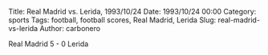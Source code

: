 Title: Real Madrid vs. Lerida, 1993/10/24
Date: 1993/10/24 00:00
Category: sports
Tags: football, football scores, Real Madrid, Lerida
Slug: real-madrid-vs-lerida
Author: carbonero


Real Madrid 5 - 0 Lerida
